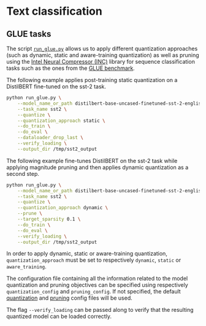 <!---
Copyright 2020 The HuggingFace Team. All rights reserved.

Licensed under the Apache License, Version 2.0 (the "License");
you may not use this file except in compliance with the License.
You may obtain a copy of the License at

    http://www.apache.org/licenses/LICENSE-2.0

Unless required by applicable law or agreed to in writing, software
distributed under the License is distributed on an "AS IS" BASIS,
WITHOUT WARRANTIES OR CONDITIONS OF ANY KIND, either express or implied.
See the License for the specific language governing permissions and
limitations under the License.
-->

# Text classification 

## GLUE tasks

The script [`run_glue.py`](https://github.com/huggingface/optimum/blob/main/examples/pytorch/text-classification/run_glue.py)
allows us to apply different quantization approaches (such as dynamic, static and aware-training quantization) as well as pruning 
using the [Intel Neural Compressor (INC)](https://github.com/intel/neural-compressor) library for 
sequence classification tasks such as the ones from the [GLUE benchmark](https://gluebenchmark.com/).

The following example applies post-training static quantization on a DistilBERT fine-tuned on the sst-2 task.

```bash
python run_glue.py \
    --model_name_or_path distilbert-base-uncased-finetuned-sst-2-english \
    --task_name sst2 \
    --quantize \
    --quantization_approach static \
    --do_train \
    --do_eval \
    --dataloader_drop_last \
    --verify_loading \
    --output_dir /tmp/sst2_output
```

The following example fine-tunes DistilBERT on the sst-2 task while applying magnitude pruning and then applies 
dynamic quantization as a second step.

```bash
python run_glue.py \
    --model_name_or_path distilbert-base-uncased-finetuned-sst-2-english \
    --task_name sst2 \
    --quantize \
    --quantization_approach dynamic \
    --prune \
    --target_sparsity 0.1 \
    --do_train \
    --do_eval \
    --verify_loading \
    --output_dir /tmp/sst2_output
```

In order to apply dynamic, static or aware-training quantization, `quantization_approach` must be set to 
respectively `dynamic`, `static` or `aware_training`.

The configuration file containing all the information related to the model quantization and pruning objectives can be 
specified using respectively `quantization_config` and `pruning_config`. If not specified, the default
[quantization](https://github.com/huggingface/optimum/blob/main/examples/inc/pytorch/config/inc/quantization.yml) 
and [pruning](https://github.com/huggingface/optimum/blob/main/examples/inc/pytorch/config/inc/prune.yml) 
config files will be used.

The flag `--verify_loading` can be passed along to verify that the resulting quantized model can be loaded correctly.